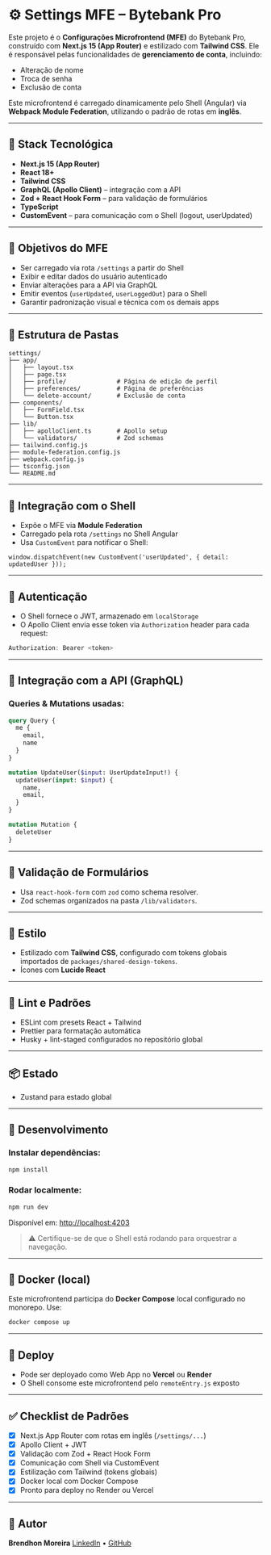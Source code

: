 # ⚙️ Settings MFE – Bytebank Pro

Este projeto é o **Configurações Microfrontend (MFE)** do Bytebank Pro, construído com **Next.js 15 (App Router)** e estilizado com **Tailwind CSS**. Ele é responsável pelas funcionalidades de **gerenciamento de conta**, incluindo:

* Alteração de nome
* Troca de senha
* Exclusão de conta

Este microfrontend é carregado dinamicamente pelo Shell (Angular) via **Webpack Module Federation**, utilizando o padrão de rotas em **inglês**.

---

## 🚀 Stack Tecnológica

* **Next.js 15 (App Router)**
* **React 18+**
* **Tailwind CSS**
* **GraphQL (Apollo Client)** – integração com a API
* **Zod + React Hook Form** – para validação de formulários
* **TypeScript**
* **CustomEvent** – para comunicação com o Shell (logout, userUpdated)

---

## 🧩 Objetivos do MFE

* Ser carregado via rota `/settings` a partir do Shell
* Exibir e editar dados do usuário autenticado
* Enviar alterações para a API via GraphQL
* Emitir eventos (`userUpdated`, `userLoggedOut`) para o Shell
* Garantir padronização visual e técnica com os demais apps

---

## 📁 Estrutura de Pastas

```
settings/
├── app/
│   ├── layout.tsx
│   ├── page.tsx
│   ├── profile/              # Página de edição de perfil
│   ├── preferences/          # Página de preferências
│   └── delete-account/       # Exclusão de conta
├── components/
│   ├── FormField.tsx
│   └── Button.tsx
├── lib/
│   ├── apolloClient.ts       # Apollo setup
│   └── validators/           # Zod schemas
├── tailwind.config.js
├── module-federation.config.js
├── webpack.config.js
├── tsconfig.json
└── README.md
```

---

## 🔌 Integração com o Shell

* Expõe o MFE via **Module Federation**
* Carregado pela rota `/settings` no Shell Angular
* Usa `CustomEvent` para notificar o Shell:

```tsx
window.dispatchEvent(new CustomEvent('userUpdated', { detail: updatedUser }));
```

---

## 🔐 Autenticação

* O Shell fornece o JWT, armazenado em `localStorage`
* O Apollo Client envia esse token via `Authorization` header para cada request:

```ts
Authorization: Bearer <token>
```

---

## 📡 Integração com a API (GraphQL)

### Queries & Mutations usadas:

```graphql
query Query {
  me {
    email,
    name
  }
}

mutation UpdateUser($input: UserUpdateInput!) {
  updateUser(input: $input) {
    name,
    email,
  }
}

mutation Mutation {
  deleteUser
}
```

---

## 🧪 Validação de Formulários

* Usa `react-hook-form` com `zod` como schema resolver.
* Zod schemas organizados na pasta `/lib/validators`.

---

## 🎨 Estilo

* Estilizado com **Tailwind CSS**, configurado com tokens globais importados de `packages/shared-design-tokens`.
* Ícones com **Lucide React**

---

## 🧪 Lint e Padrões

* ESLint com presets React + Tailwind
* Prettier para formatação automática
* Husky + lint-staged configurados no repositório global

---

## 📦 Estado

* Zustand para estado global

---

## 🐳 Desenvolvimento

### Instalar dependências:

```bash
npm install
```

### Rodar localmente:

```bash
npm run dev
```

Disponível em: [http://localhost:4203](http://localhost:4203)

> ⚠️ Certifique-se de que o Shell está rodando para orquestrar a navegação.

---

## 🐳 Docker (local)

Este microfrontend participa do **Docker Compose** local configurado no monorepo. Use:

```bash
docker compose up
```

---

## 🚀 Deploy

* Pode ser deployado como Web App no **Vercel** ou **Render**
* O Shell consome este microfrontend pelo `remoteEntry.js` exposto

---

## ✅ Checklist de Padrões

* [x] Next.js App Router com rotas em inglês (`/settings/...`)
* [x] Apollo Client + JWT
* [x] Validação com Zod + React Hook Form
* [x] Comunicação com Shell via CustomEvent
* [x] Estilização com Tailwind (tokens globais)
* [x] Docker local com Docker Compose
* [x] Pronto para deploy no Render ou Vercel

---

## 👥 Autor

**Brendhon Moreira**
[LinkedIn](https://www.linkedin.com/in/brendhon-moreira) • [GitHub](https://github.com/Brendhon)